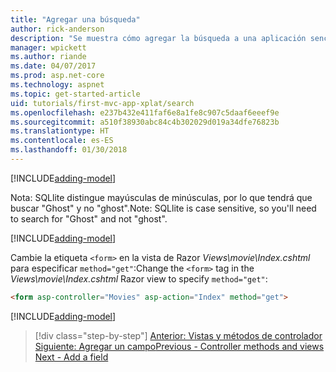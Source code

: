 ```yaml
---
title: "Agregar una búsqueda"
author: rick-anderson
description: "Se muestra cómo agregar la búsqueda a una aplicación sencilla de ASP.NET Core MVC"
manager: wpickett
ms.author: riande
ms.date: 04/07/2017
ms.prod: asp.net-core
ms.technology: aspnet
ms.topic: get-started-article
uid: tutorials/first-mvc-app-xplat/search
ms.openlocfilehash: e237b432e411faf6e8a1fe8c907c5daaf6eeef9e
ms.sourcegitcommit: a510f38930abc84c4b302029d019a34dfe76823b
ms.translationtype: HT
ms.contentlocale: es-ES
ms.lasthandoff: 01/30/2018
---
```

[!INCLUDE[adding-model](../../includes/mvc-intro/search1.md)]

<span data-ttu-id="db091-103">Nota: SQLlite distingue mayúsculas de minúsculas, por lo que tendrá que buscar "Ghost" y no "ghost".</span><span class="sxs-lookup"><span data-stu-id="db091-103">Note: SQLlite is case sensitive, so you'll need to search for "Ghost" and not "ghost".</span></span>

[!INCLUDE[adding-model](../../includes/mvc-intro/search2.md)]

<span data-ttu-id="db091-104">Cambie la etiqueta `<form>` en la vista de Razor *Views\movie\Index.cshtml* para especificar `method="get"`:</span><span class="sxs-lookup"><span data-stu-id="db091-104">Change the `<form>` tag in the *Views\movie\Index.cshtml* Razor view to specify `method="get"`:</span></span>

```html
<form asp-controller="Movies" asp-action="Index" method="get">
```

[!INCLUDE[adding-model](../../includes/mvc-intro/search3.md)]

>[!div class="step-by-step"]
<span data-ttu-id="db091-105">[Anterior: Vistas y métodos de controlador](controller-methods-views.md)
[Siguiente: Agregar un campo](new-field.md)</span><span class="sxs-lookup"><span data-stu-id="db091-105">[Previous - Controller methods and views](controller-methods-views.md)
[Next - Add a field](new-field.md)</span></span>  

